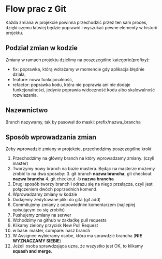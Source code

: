 # Flow prac z Git
Każda zmiana w projekcie powinna przechodzić przez ten sam proces, dzięki czemu łatwiej będzie poprawić i wyszukać pewne elementy w historii projektu.

## Podział zmian w kodzie 
Zmiany w ramach projektu dzielimy na poszczególne kategorie(prefixy):
- fix: poprawka, którą wdrażamy w momencie gdy aplikacja błędnie działa,
- feature: nowa funkcjonalność,
- refactor: poprawka kodu, która nie poprawia ani nie dodaje funkcjonalności, jedynie poprawia widoczność kodu albo skalowalność rozwiazania.

## Nazewnictwo
Branch nazywamy, tak by pasował do maski: prefix/nazwa_brancha

## Sposób wprowadzania zmian
Żeby wprowadzić zmiany w projekcie, przechodzimy poszczególne kroki
1. Przechodzimy na główny branch na który wprowadzamy zmiany. (czyli master)
2. Tworzymy nowy branch na bazie mastera. Będąc na masterze możemy zrobić to na dwa sposoby:
    3. git branch **nazwa brancha**, git checkout **nazwa brancha**
    4. git checkout -b **nazwa brancha**
5. Drugi sposób tworzy branch i odrazu się na niego przełącza, czyli jest połączeniem dwóch poprzednich komend.
6. Wprowadzamy zmiany w kodzie
7. Dodajemy zedytowane pliki do gita (git add)
8. Commitujemy zmiany z odpowiednim komentarzem (najlepiej opisującym co się zrobiło)
9. Pushujemy zmiany na serwer
10. Wchodzimy na github w zakładkę pull requests
11. Klikamy zielony przycisk New Pull Request
12. w base: master, compare: nasz branch  
13. W Assignee wybieramy osobe, która ma sprawdzić brancha (**NIE WYZNACZAMY SIEBIE**)
14. Jeżeli osoba sprawdzająca uzna, że wszystko jest OK, to klikamy **squash and merge**.
    